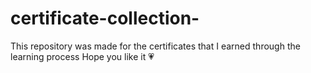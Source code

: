 # certificate-collection-

This repository was made for the certificates that I earned through the learning process
Hope you like it 💗
